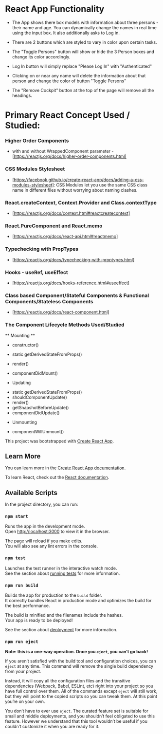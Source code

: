 # React App Functionality

* The App shows there box models with information about three persons - their name and age. You can dynamically change the names in real time using the input box. It also additionally asks to Log in.

* There are 2 buttons which are styled to vary in color upon certain tasks.

* The "Toggle Persons" button will show or hide the 3 Person boxes and change its color accordingly.

* Log In button will simply replace "Please Log In" with "Authenticated" 

* Clicking on or near any name will delete the information about that person and change the color of button "Toggle Persons"

* The "Remove Cockpit" button at the top of the page will remove all the headings.

# Primary React Concept Used / Studied:

### Higher Order Components 
  - with and without WrappedComponent parameter - [https://reactjs.org/docs/higher-order-components.html]

### CSS Modules Stylesheet
  - [https://facebook.github.io/create-react-app/docs/adding-a-css-modules-stylesheet]: CSS Modules let you use the same CSS class name in different files without worrying about naming clashes.

### React.createContext, Context.Provider and Class.contextType
  - [https://reactjs.org/docs/context.html#reactcreatecontext]

### React.PureComponent and React.memo
  - [https://reactjs.org/docs/react-api.html#reactmemo]

### Typechecking with PropTypes
  - [https://reactjs.org/docs/typechecking-with-proptypes.html]

### Hooks - useRef, useEffect
  - [https://reactjs.org/docs/hooks-reference.html#useeffect]

### Class based Component/Stateful Components & Functional Components/Stateless Components
  - [https://reactjs.org/docs/react-component.html]

### The Component Lifecycle Methods Used/Studied

** Mounting **
 - constructor()
 - static getDerivedStateFromProps()
 - render()
 - componentDidMount()

- Updating

* static getDerivedStateFromProps()
* shouldComponentUpdate()
* render()
* getSnapshotBeforeUpdate()
* componentDidUpdate()

- Unmounting

* componentWillUnmount()

This project was bootstrapped with [Create React App](https://github.com/facebook/create-react-app).

## Learn More

You can learn more in the [Create React App documentation](https://facebook.github.io/create-react-app/docs/getting-started).

To learn React, check out the [React documentation](https://reactjs.org/).

## Available Scripts

In the project directory, you can run:

### `npm start`

Runs the app in the development mode.<br>
Open [http://localhost:3000](http://localhost:3000) to view it in the browser.

The page will reload if you make edits.<br>
You will also see any lint errors in the console.

### `npm test`

Launches the test runner in the interactive watch mode.<br>
See the section about [running tests](https://facebook.github.io/create-react-app/docs/running-tests) for more information.

### `npm run build`

Builds the app for production to the `build` folder.<br>
It correctly bundles React in production mode and optimizes the build for the best performance.

The build is minified and the filenames include the hashes.<br>
Your app is ready to be deployed!

See the section about [deployment](https://facebook.github.io/create-react-app/docs/deployment) for more information.

### `npm run eject`

**Note: this is a one-way operation. Once you `eject`, you can’t go back!**

If you aren’t satisfied with the build tool and configuration choices, you can `eject` at any time. This command will remove the single build dependency from your project.

Instead, it will copy all the configuration files and the transitive dependencies (Webpack, Babel, ESLint, etc) right into your project so you have full control over them. All of the commands except `eject` will still work, but they will point to the copied scripts so you can tweak them. At this point you’re on your own.

You don’t have to ever use `eject`. The curated feature set is suitable for small and middle deployments, and you shouldn’t feel obligated to use this feature. However we understand that this tool wouldn’t be useful if you couldn’t customize it when you are ready for it.
